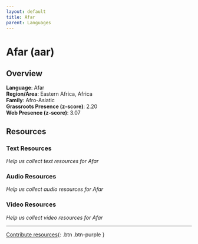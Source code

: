 ```yaml
---
layout: default
title: Afar
parent: Languages
---
```


# Afar (aar)

## Overview

**Language**: Afar  
**Region/Area**: Eastern Africa, Africa  
**Family**: Afro-Asiatic  
**Grassroots Presence (z-score)**: 2.20  
**Web Presence (z-score)**: 3.07  

## Resources

### Text Resources
*Help us collect text resources for Afar*

### Audio Resources
*Help us collect audio resources for Afar*

### Video Resources
*Help us collect video resources for Afar*

---

[Contribute resources](https://forms.office.com/e/1SfLJx3u1r){: .btn .btn-purple }
